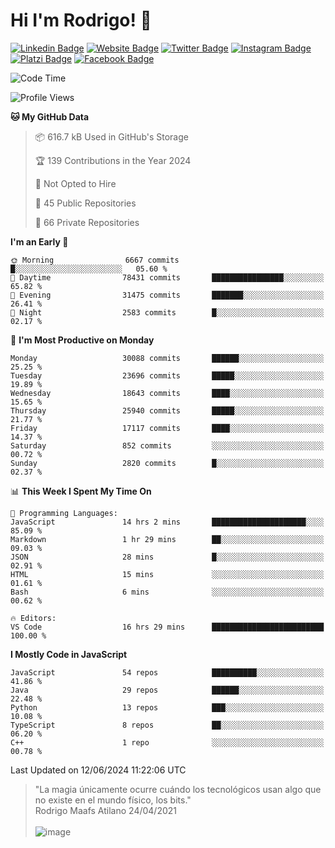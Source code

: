 # Hi I'm Rodrigo! 👋
[![Linkedin Badge](https://img.shields.io/badge/-rmaafs-blue?style=flat&logo=Linkedin&logoColor=white&link=https://www.linkedin.com/in/rmaafs/)](https://www.linkedin.com/in/rmaafs/)
[![Website Badge](https://img.shields.io/badge/-rmaafs.com-0a192f?style=flat&logo=Google-Chrome&logoColor=white&link=https://rmaafs.com)](https://rmaafs.com)
[![Twitter Badge](https://img.shields.io/badge/-@royendero-1ca0f1?style=flat&labelColor=1ca0f1&logo=twitter&logoColor=white&link=https://twitter.com/royendero)](https://twitter.com/royendero)
[![Instagram Badge](https://img.shields.io/badge/-@rmaafs-purple?style=flat&logo=instagram&logoColor=white&link=https://instagram.com/rmaafs/)](https://instagram.com/rmaafs)
[![Platzi Badge](https://img.shields.io/badge/-rmaafs-203845?style=flat&logo=Platzi&logoColor=98CA3F&link=https://platzi.com/p/rmaafs/)](https://platzi.com/p/rmaafs/)
[![Facebook Badge](https://img.shields.io/badge/-rmaafs-046CE4?style=flat&logo=Facebook&logoColor=white&link=https://www.facebook.com/rmaafs/)](https://www.facebook.com/rmaafs/)

<!--START_SECTION:waka-->
![Code Time](http://img.shields.io/badge/Code%20Time-2%2C934%20hrs%2012%20mins-blue)

![Profile Views](http://img.shields.io/badge/Profile%20Views-8-blue)

**🐱 My GitHub Data** 

> 📦 616.7 kB Used in GitHub's Storage 
 > 
> 🏆 139 Contributions in the Year 2024
 > 
> 🚫 Not Opted to Hire
 > 
> 📜 45 Public Repositories 
 > 
> 🔑 66 Private Repositories 
 > 
**I'm an Early 🐤** 

```text
🌞 Morning                6667 commits        █░░░░░░░░░░░░░░░░░░░░░░░░   05.60 % 
🌆 Daytime                78431 commits       ████████████████░░░░░░░░░   65.82 % 
🌃 Evening                31475 commits       ███████░░░░░░░░░░░░░░░░░░   26.41 % 
🌙 Night                  2583 commits        █░░░░░░░░░░░░░░░░░░░░░░░░   02.17 % 
```
📅 **I'm Most Productive on Monday** 

```text
Monday                   30088 commits       ██████░░░░░░░░░░░░░░░░░░░   25.25 % 
Tuesday                  23696 commits       █████░░░░░░░░░░░░░░░░░░░░   19.89 % 
Wednesday                18643 commits       ████░░░░░░░░░░░░░░░░░░░░░   15.65 % 
Thursday                 25940 commits       █████░░░░░░░░░░░░░░░░░░░░   21.77 % 
Friday                   17117 commits       ████░░░░░░░░░░░░░░░░░░░░░   14.37 % 
Saturday                 852 commits         ░░░░░░░░░░░░░░░░░░░░░░░░░   00.72 % 
Sunday                   2820 commits        █░░░░░░░░░░░░░░░░░░░░░░░░   02.37 % 
```


📊 **This Week I Spent My Time On** 

```text
💬 Programming Languages: 
JavaScript               14 hrs 2 mins       █████████████████████░░░░   85.09 % 
Markdown                 1 hr 29 mins        ██░░░░░░░░░░░░░░░░░░░░░░░   09.03 % 
JSON                     28 mins             █░░░░░░░░░░░░░░░░░░░░░░░░   02.91 % 
HTML                     15 mins             ░░░░░░░░░░░░░░░░░░░░░░░░░   01.61 % 
Bash                     6 mins              ░░░░░░░░░░░░░░░░░░░░░░░░░   00.62 % 

🔥 Editors: 
VS Code                  16 hrs 29 mins      █████████████████████████   100.00 % 
```

**I Mostly Code in JavaScript** 

```text
JavaScript               54 repos            ██████████░░░░░░░░░░░░░░░   41.86 % 
Java                     29 repos            ██████░░░░░░░░░░░░░░░░░░░   22.48 % 
Python                   13 repos            ███░░░░░░░░░░░░░░░░░░░░░░   10.08 % 
TypeScript               8 repos             ██░░░░░░░░░░░░░░░░░░░░░░░   06.20 % 
C++                      1 repo              ░░░░░░░░░░░░░░░░░░░░░░░░░   00.78 % 
```




 Last Updated on 12/06/2024 11:22:06 UTC
<!--END_SECTION:waka-->

> "La magia únicamente ocurre cuándo los tecnológicos usan algo que no existe en el mundo físico, los bits."<br>
>  Rodrigo Maafs Atilano 24/04/2021
<br><br>
![image](https://user-images.githubusercontent.com/47652130/116024039-ff6eb680-a612-11eb-8b42-290c8922697e.png)
